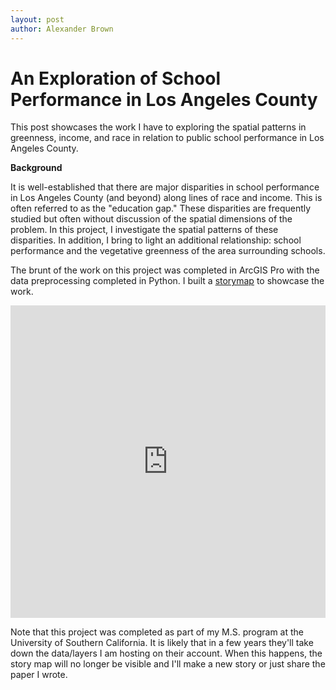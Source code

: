 ```yaml
---
layout: post
author: Alexander Brown
---
```

# An Exploration of School Performance in Los Angeles County

This post showcases the work I have to exploring the spatial patterns in greenness, income, and race in relation to public school performance in Los Angeles County. 

**Background** 

It is well-established that there are major disparities in school performance in Los Angeles County (and beyond) along lines of race and income. This is often referred to as the "education gap." These disparities are frequently studied but often without discussion of the spatial dimensions of the problem. In this project, I investigate the spatial patterns of these disparities. In addition, I bring to light an additional relationship: school performance and the vegetative greenness of the area surrounding schools.

The brunt of the work on this project was completed in ArcGIS Pro with the data preprocessing completed in Python. I built a [storymap](https://arcg.is/1ueHrD) to showcase the work. 

<iframe src="https://storymaps.arcgis.com/stories/3b3d9872c0e940e19dc03ec52a749b24" width="100%" height="500px" frameborder="0" allowfullscreen allow="geolocation"></iframe>

Note that this project was completed as part of my M.S. program at the University of Southern California. It is likely that in a few years they'll take down the data/layers I am hosting on their account. When this happens, the story map will no longer be visible and I'll make a new story or just share the paper I wrote.